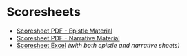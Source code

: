 # Scoresheets

- [Scoresheet PDF - Epistle Material](/downloads/scoresheet_epistle.pdf)
- [Scoresheet PDF - Narrative Material](/downloads/scoresheet_narrative.pdf)
- [Scoresheet Excel](/downloads/scoresheet.xlsx) *(with both epistle and narrative sheets)*
